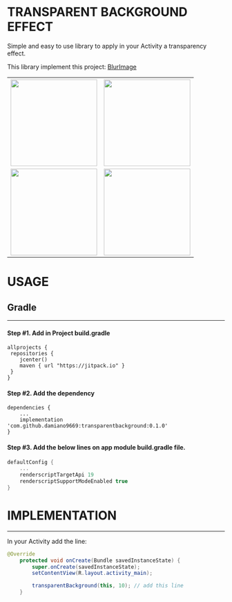 # TRANSPARENT BACKGROUND EFFECT

Simple and easy to use library to apply in your Activity a transparency effect.

This library implement this project: [BlurImage](https://github.com/sparrow007/BlurImage)

<table style="width:100%">
  <tr>
    <th><img src="https://circleforcerevenge.altervista.org/GitHubImages/transparentbackground/Screenshot_20190912-170115.png" width="200"></th>
    <th><img src="https://circleforcerevenge.altervista.org/GitHubImages/transparentbackground/Screenshot_20190912-170100.png" width="200"></th>
  </tr>
  <tr>
    <td><img src="https://circleforcerevenge.altervista.org/GitHubImages/transparentbackground/Screenshot_20190912-170139.png" width="200"></td>
    <td><img src="https://circleforcerevenge.altervista.org/GitHubImages/transparentbackground/Screenshot_20190912-170206.png" width="200"></td>
  </tr>
</table>


# USAGE
 
## Gradle
------

#### Step #1. Add in Project build.gradle

```
allprojects {
 repositories {
    jcenter()
    maven { url "https://jitpack.io" }
 }
}
```

#### Step #2. Add the dependency

```
dependencies {
    ...
    implementation 'com.github.damiano9669:transparentbackground:0.1.0'
}
```

#### Step #3. Add the below lines on app module build.gradle file.

```groovy
defaultConfig {
    ...
    renderscriptTargetApi 19
    renderscriptSupportModeEnabled true
}
```

# IMPLEMENTATION
----
In your Activity add the line:

```java
@Override
    protected void onCreate(Bundle savedInstanceState) {
        super.onCreate(savedInstanceState);
        setContentView(R.layout.activity_main);

        transparentBackground(this, 10); // add this line
    }
```
